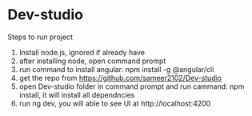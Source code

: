 # Dev-studio
Steps to run project 

1) Install node.js, ignored if already have 
2) after installing node, open command prompt 
3) run command to install angular: npm install -g @angular/cli
4) get the repo from https://github.com/sameer2102/Dev-studio
5) open Dev-studio folder in command prompt and run cammand: npm install, it will install all dependncies 
6) run ng dev, you will able to see UI at http://localhost:4200